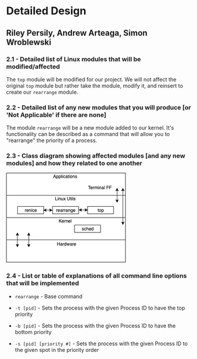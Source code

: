 # Detailed Design

## Riley Persily, Andrew Arteaga, Simon Wroblewski

### 2.1 - Detailed list of Linux modules that will be modified/affected

The `top` module will be modified for our project.  We will not affect the original `top` module but rather take the module, modify it, and reinsert to create our `rearrange` module.  

### 2.2 - Detailed list of any new modules that you will produce [or 'Not Applicable' if there are none]

The module `rearrange` will be a new module added to our kernel. It's functionality can be described as a command that will allow you to "rearrange" the priority of a process.

### 2.3 - Class diagram showing affected modules [and any new modules] and how they related to one another

![](layerDiagram.jpg)

### 2.4 - List or table of explanations of all command line options that will be implemented

* `rearrange` - Base command

* `-t [pid]` - Sets the process with the given Process ID to have the top priority

* `-b [pid]` - Sets the process with the given Process ID to have the bottom priority

* `-s [pid] [priority #]` - Sets the process with the given Process ID to the given spot in the priority order